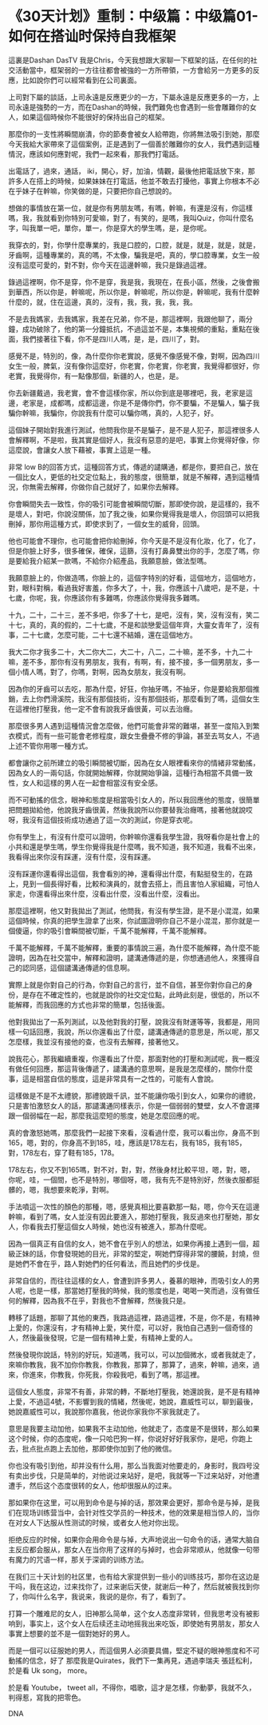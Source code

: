 # 《30天计划》重制：中级篇：中级篇01-如何在搭讪时保持自我框架

這裏是Dashan DasTV 我是Chris，今天我想跟大家聊一下框架的話，在任何的社交活動當中，框架弱的一方往往都會被強的一方所帶領，一方會給另一方更多的反應，比如說你們可以經常看到在公司裏面。

上司對下屬的談話，上司永遠是反應更少的一方，下屬永遠是反應更多的一方，上司永遠是強勢的一方，而在Dashan的時候，我們難免也會遇到一些會雕難你的女人，如果這個時候你不能很好的保持出自己的框架。

那麼你的一支性將瞬間崩潰，你的節奏會被女人給帶跑，你將無法吸引到她，那麼今天我給大家帶來了這個案例，正是遇到了一個善於雕難你的女人，我們遇到這種情況，應該如何應對呢，我們一起來看，那我們打電話。

出電話了，過來，通話， iki，開心，好，加油，情觀，最後他把電話放下來，那許多人在搭上的時候，如果妹妹在打電話，他並不敢去打擾他，事實上你根本不必在乎妹子在幹嘛，你笑做的是，只要把你自己想說的。

想做的事情放在第一位，就是你有男朋友嗎，有嗎，幹嘛，有還是沒有，你這樣嗎，我，我就看到你特別可愛嘛，對了，有笑的，是嗎，我叫Quiz，你叫什麼名字，叫我單一吧，單你，單一，你是穿大的學生嗎，是，是你呢。

我穿衣的，對，你學什麼專業的，我是口腔的，口腔，就是，就是，就是，就是，牙齒啊，這種專業的，真的嗎，不太像，騙我是吧，真的，學口腔專業，女生一般沒有這麼可愛的，對不對，你今天在這邊幹嘛，我只是錄過這裡。

錄過這裡啊，你不是穿，你不是穿，我是我，我現在，在長小區，然後，之後會搬到華西，所以你是，幹嘛呢，所以你是，幹嘛呢，所以你是，幹嘛呢，我有什麼幹什麼的，就，住在這邊，真的，沒有，我，我，我，我，我。

不是去我媽家，去我媽家，我差在兄弟，你不是，那這裡啊，我跟他聊了，兩分鐘，成功破除了，他的第一分鐘抵抗，不過這並不是，本集視頻的重點，重點在後面，我們接著往下看，你不是四川人嗎，是，是，四川了，對。

感覺不是，特別的，像，為什麼你你老實說，感覺不像感覺不像，對啊，因為四川女生一般，脾氣，沒有像你這麼好，你老實，你老實，你老實，我覺得都很好，你老實，我覺得你，有一點像那個，新疆的人，也是，是。

你去新疆戴過，我老實，會不會這樣你家，所以你到底是哪裡吧，我，老家是這邊，老家是，成都嗎，成都這邊，你是不是傳你們，你不要騙，不是騙人，騙子我騙你幹嘛，我騙你，你說我有什麼可以騙你嗎，真的，人犯子，好。

這個妹子開始對我進行測試，他問我你是不是騙子，是不是人犯子，那這裡很多人會解釋啊，不是啦，我其實是個好人，我沒有惡意的是吧，事實上你覺得好像，你這麼說，會讓女人放下藉被，事實上這是一種。

非常 low B的回答方式，這種回答方式，傳遞的譴購通，都是你，要把自己，放在一個比女人，更低的社交定位點上，我的態度，很簡單，就是不解釋，遇到這種情況，你無需去解釋，你做你自己就好了，如果你去解釋。

你會瞬間失去一致性，你的吸引可能會被瞬間切斷，那即使你說，是這樣的，我不是壞人，對吧，你說沒關係，加了我之後，如果你覺得我是壞人，你回頭可以把我刪掉，那你用這種方式，即使求到了，一個女生的威脅，回頭。

他也可能會不理你，也可能會把你給刪掉，你今天是不是沒有化妝，化了，化了，但是你臉上好多，很多確保，確保，這篩，沒有打鼻鼻雙出你的手，怎麼了嗎，你是要給我介紹某一款嗎，不給你介紹產品，我願意臉，做法型嗎。

我願意臉上的，你做造嗎，你臉上的，這個字特別的好看，這個地方，這個地方，對，眼科對稱，看過我好害羞，你多大了，十，我，你應該十八歲吧，是不是，十七歲，你呢，我，你應該你有多難嗎，你應該你覺得我多難嗎。

十九，二十，二十三，差不多吧，你多了十七，是吧，沒有，笑，沒有沒有，笑二十七，真的，真的假的，二十七歲，不是和談戀愛這個年齊，大靈女青年了，沒有事，二十七歲，怎麼可能，二十七還不結婚，還在這個地方。

我大二你才我多二十，大二你大二，大二十，八二，二十嘛，差不多，十九二十嘛，差不多，那你有沒有男朋友，我有，有啊，有，接不接，多一個男朋友，多一個小情人嗎，對了，你嗎，對啊，因為女朋友，我沒有啊。

因為你的牙齒可以去吃，那為什麼，好狂，你抽牙嗎，不抽牙，你是要給我那個推銷，去上你們滑溪院，我沒有那個技術，沒有那個技術，那麼看到了嗎，這個女生在這裡他打壓我，他一定不會有說我牙齒很黃，可以去治癮。

那麼很多男人遇到這種情況會怎麼做，他們可能會非常的難堪，甚至一度陷入到繁衣模式，而有一些可能會老修程度，跟女生疊疊不修的爭論，甚至去骂女人，不過上述不管你用哪一種方式。

都會讓你之前所建立的吸引瞬間被切斷，因為在女人眼裡看來你的情緒非常動搖，因為女人的一兩句話，你就開始解釋，你就開始爭論，這種行為相當不具備一致性，女人和這樣的男人在一起會相當沒有安全感。

而不可動搖的信念，眼神和態度是相當吸引女人的，所以我回應他的態度，很簡單把問題拋給他，他說我牙齒很黃，然後我說所以你要替我治癮嗎，接著他就說哎呀，我沒有這個技術成功通過了這一次的測試，你是穿衣呢。

你有學生上，有沒有什麼可以證明，你幹嘛你還看我學生證，我呀看你是社會上的小共和還是學生嗎，學生你覺得我是什麼嗎，我不知道，我不知道，我看不出來，我看得出來你沒有踩運，沒有什麼，沒有踩運。

沒有踩運你還看得出這個，我會看別的神，還看得出什麼，有點挺發生的，在路上，見到一個長得好看，比較和演員的，就會去搭上，而且害怕人家組織，可怕人家走，你還看得出來什麼，沒看出什麼，沒看出什麼，沒看出。

那麼這裡啊，他又對我拋出了測試，他問我，有沒有學生證，是不是小混混，如果這個時候，你真的把學生證拿了出來，你試圖證明你自己不是小混混，那你就是一個傻逼，你的吸引會瞬間被切斷，千萬不能解釋，千萬不能解釋。

千萬不能解釋，千萬不能解釋，重要的事情說三遍，為什麼不能解釋，為什麼不能證明，因為在社交當中，解釋和證明，譴溝通傳遞的是，你想通過他人，來獲得自己的認同感，這個譴溝通傳遞的信息啊。

實際上就是你對自己的行為，你對自己的言行，並不自信，甚至你對你自己的身份，是存在不確定性的，也就是說你的社交定位點，此時此刻是，很低的，所以不能解釋，而我回應的方式也非常的簡單，包括後面。

他對我拋出了一系列測試，以及他對我的打壓，說我沒有財運等等，我都是，用同樣一句話回應，我說，所以你還看出了什麼，譴溝通傳遞的意思是，所以呢，那又怎麼樣，我並沒有接他的查，也沒有去解釋，接著他又。

說我花心，那我繼續重複，你還看出了什麼，那面對他的打壓和測試呢，我一概沒有做任何回應，那這背後傳遞了，譴溝通的意思啊，是我是怎麼樣的，關你什麼事，這是相當自信的態度，這是非常具有一之性的，可能有人會說。

這樣做是不是不太禮貌，那禮貌跟千訊，並不能讓你吸引到女人，如果你的禮貌，只是害怕激怒女人的話，那譴溝通同樣表示，你是一個弱弱的雙壁，女人不會選擇跟一個弱幅在一起，那麼我這麼短的態度，她是怎麼回應的呢。

真的會激怒她嗎，那麼我們一起接下來看，沒看過什麼，我可以看出你，身高不到165，嗯，對的，你身高不到185，哇，應該是178左右，我有185，我有185，對，178左右，穿了鞋有185，178。

178左右，你又不到165嗎，對不对，對，對，然後身材比較平坦，嗯，對，嗯，你呢，哇，一個間，也不是特別，哪個呀，嗯，我有先不是特別好，然後衣服都挺髒的，嗯，我想要來乾淨，對啊。

手法噴這一次性的顏色的那種，嗯，感覺真相比要喜歡那一點，嗯，你今天在這邊幹嘛，看到了嗎，女人並沒有因此要進入，那她打壓我，我反過來也打壓她，那女人，你看我去打壓這個女人時候，她也沒有被進入，那為什麼呢。

因為一個真正有自信的女人，她不會在乎別人的想法，如果你再接上遇到一個，超級正妹的話，你會發現她的目光，非常的堅定，啊她們穿得非常的腰饒，封燒，但是她們不會在乎，路人對她們的任何看法，而且她們的步伐是。

非常自信的，而往往這樣的女人，會遭到許多男人，養慕的眼神，而吸引女人的男人呢，也是一樣，那當她打壓我的時候，我的態度也是，喝喝一笑而過，沒有做任何的解釋，因為我不在乎，對我也不會解釋，然後我只是。

轉移了話題，那聊了其他的東西，我路過這裡，路過這裡，不是，你不是，有精神上愛的，你還沒有，才有精神上愛，笑什麼，可以好，我怕自己遇到一個奇怪的人，然後最後發現，它是一個有精神上愛，有精神上愛的人。

然後發現你說話，特別的好玩，知道嗎，我可以，可以加個微水，或者我就走了，來嘛你教我，我不加你你教我，你教我，那算了，那算了，過來，幹嘛，過來，過來，你進來，你教我，你死我，你殺我吧，看到了嗎，那這裡。

這個女人態度，非常不有善，非常的轉，不斷地打壓我，她還說我，是不是有精神上愛，不過這4號，不影響到我的情緒，然後呢，她說，嘉威性可以，聊到最後，她說嘉威性可以，我說那你嘉我，他说你家我你不家我就走了。

意思是我要主动加他，如果我不主动加他，他就走了，态度是不是很转，那么如果这个时候，你的态度呢，像一只哈巴狗一样，你说好好好我家你，是吧，你跑上去，批点批点跑上去加他，那即使你加到了他的微信。

你也没有吸引到他，却并没有什么用，那么当我面对他要走的，身影时，我四号没有卖出步伐，只是简单的，对他说过来站好，是吧，我就等一下过来站好，对他遭遭手，然后这个态度很转的女人，他却很服从的过来。

那如果你在这里，可以用到命令是与掉的话，那效果会更好，那命令是与掉，是我们在现场训练营当中，会针对性交学员的一种技术，他的效果是相当惊人的，当你在对女人下达服从性测试的时候，或者女人他对你出现。

拒绝反应的时候，如果你会用命令是与掉，大声地说出一句命令的话，通常大脑自主反应都会服从，那女人在当你用了这样的与掉时，也会非常顺从，他就像一句带有魔力的咒语一样，那关于深调的训练方法。

在我们三十天计划的社区里，也有给大家提供到一些小的训练技巧，那你在这边是干吗，我在这边，过来找你了，过来谢后天使，就谢后一种了，然后就被我找到你了，你叫什么名字，我说来，我说的是你，有了，看到了。

打算一个雕难尼的女人，旧神那么简单，这个女人态度非常转，但我思考没有被影响到，事实上，这个女人在后续还主动地摇我出来吃饭，即使她有男朋友，那女人事實上想要的並不是一個對她好的男人。

而是一個可以征服她的男人，而這個男人必須要具備，堅定不疑的眼神態度和不可動搖的信念，好了 那麼我是Quirates，我們下一集再見，遇過李瑞夫 張廷松利，於是看 Uk song， more。

於是看 Youtube， tweet all，不得你，唱歌，這才是怎樣，你動夢，我就不久，判得惹，寫我的把零色。

DNA
